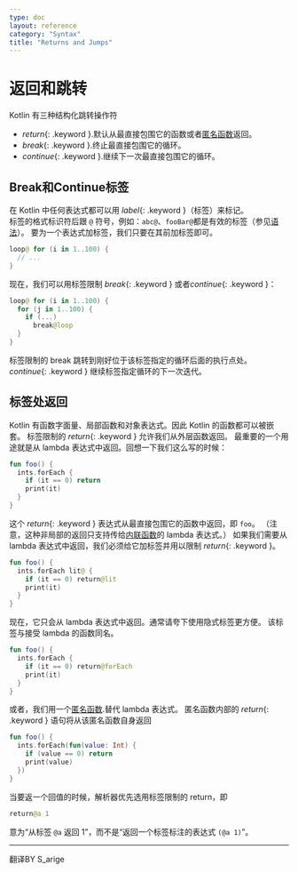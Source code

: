 ```yaml
---
type: doc
layout: reference
category: "Syntax"
title: "Returns and Jumps"
---
```


# 返回和跳转

Kotlin 有三种结构化跳转操作符

* *return*{: .keyword }.默认从最直接包围它的函数或者[匿名函数](lambdas.html#anonymous-function)返回。
* *break*{: .keyword }.终止最直接包围它的循环。
* *continue*{: .keyword }.继续下一次最直接包围它的循环。

## Break和Continue标签

在 Kotlin 中任何表达式都可以用 *label*{: .keyword }（标签）来标记。  
标签的格式标识符后跟 `@` 符号，例如：`abc@`、`fooBar@`都是有效的标签（参见[语法](grammar.html#label)）。
要为一个表达式加标签，我们只要在其前加标签即可。

``` kotlin
loop@ for (i in 1..100) {
  // ...
}
```

现在，我们可以用标签限制 *break*{: .keyword } 或者*continue*{: .keyword }：

``` kotlin
loop@ for (i in 1..100) {
  for (j in 1..100) {
    if (...)
      break@loop
  }
}
```

标签限制的 break 跳转到刚好位于该标签指定的循环后面的执行点处。
*continue*{: .keyword } 继续标签指定循环的下一次迭代。


## 标签处返回

Kotlin 有函数字面量、局部函数和对象表达式。因此 Kotlin 的函数都可以被嵌套。
标签限制的 *return*{: .keyword } 允许我们从外层函数返回。
最重要的一个用途就是从 lambda 表达式中返回。回想一下我们这么写的时候：

``` kotlin
fun foo() {
  ints.forEach {
    if (it == 0) return
    print(it)
  }
}
```

这个 *return*{: .keyword } 表达式从最直接包围它的函数中返回，即 `foo`。
（注意，这种非局部的返回只支持传给[内联函数](inline-functions.html)的 lambda 表达式。）
如果我们需要从 lambda 表达式中返回，我们必须给它加标签并用以限制 *return*{: .keyword }。

``` kotlin
fun foo() {
  ints.forEach lit@ {
    if (it == 0) return@lit
    print(it)
  }
}
```

现在，它只会从 lambda 表达式中返回。通常请夸下使用隐式标签更方便。
该标签与接受 lambda 的函数同名。

``` kotlin
fun foo() {
  ints.forEach {
    if (it == 0) return@forEach
    print(it)
  }
}
```

或者，我们用一个[匿名函数](lambdas.html#anonymous-functions).替代 lambda 表达式。
匿名函数内部的 *return*{: .keyword } 语句将从该匿名函数自身返回

``` kotlin
fun foo() {
  ints.forEach(fun(value: Int) {
    if (value == 0) return
    print(value)
  })
}
```

当要返一个回值的时候，解析器优先选用标签限制的 return，即

``` kotlin
return@a 1
```

意为“从标签 `@a` 返回 1”，而不是“返回一个标签标注的表达式 `(@a 1)`”。

---

翻译BY S_arige


